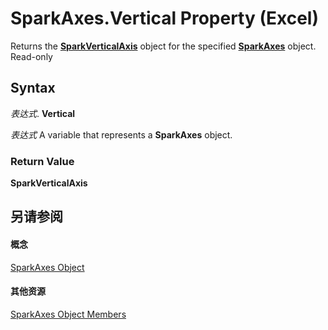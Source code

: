 
# SparkAxes.Vertical Property (Excel)

Returns the  **[SparkVerticalAxis](27c34337-b8a9-cdad-1716-343cea54cc87.md)** object for the specified **[SparkAxes](bcd36a3c-772e-3317-b22e-27447ce23e5b.md)** object. Read-only


## Syntax

 _表达式_. **Vertical**

 _表达式_ A variable that represents a **SparkAxes** object.


### Return Value

 **SparkVerticalAxis**


## 另请参阅


#### 概念


[SparkAxes Object](bcd36a3c-772e-3317-b22e-27447ce23e5b.md)
#### 其他资源


[SparkAxes Object Members](http://msdn.microsoft.com/library/0b900e96-187c-04ff-e78b-d664c322c2c5%28Office.15%29.aspx)